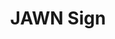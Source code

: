 ---
pid: ws115
title: JAWN Sign
location_transcription: Old gallery/ Market Street
coordinates: "[-75.156483554337, 39.951595182261]"
zipcode: '10106'
gen_neighborhood: 
neighborhood: 
outside_phl: 'New York NY '
age: '27'
age_range: 20-29
instagram: 
image_file_name: ws_115.jpg
proposal_transcription: 
topic: 
topic_summary: 0, 0
type: Sculpture Statue
keywords_other: Jawn
credit: 
image_labels: JAWN in the form of the LOVE statue
twitter: 
facebook: 
permalink: "/monuments/ws115/"
layout: item-page
---